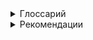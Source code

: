 <details>
<summary>
Глоссарий
</summary>

---

#### Атомарные операции (atomic operations)

Операции A и B являются атомарными, если, с точки зрения потока,
выполняющего операцию A, операция B либо была целиком выполнена
другим потоком, либо не выполнена даже частично.

---

#### Составные действия (compound actions)

Последовательность операций, которые должны выполняться
атомарно, чтобы оставаться потокобезопасными.

---

#### Мониторный/внутренний замок (monitor/intrinsic lock)

Java предоставляет встроенный замковый механизм для усиления
атомарности — синхронизированный блок, состоящий из ссылки на
объект-замок (lock) и блока кода, который будет им защищен. 
Ключевое слово `synchronized` является условным обозначением и метода,
и замка. Статические синхронизированные методы используют объект
`Class`.

```java
synchronized (lock) {
// Обратиться к защищаемому замком совместному состоянию либо его изменить
}
```

Каждый объект Java может неявно действовать как замок для целей
синхронизации, то есть являться внутренним замком (intrinsic lock)
или мониторным замком (monitor lock). Замок автоматически приобретается выполняющим потоком 
перед входом в синхронизированный блок и автоматически освобождается, когда управление выходит из
синхронизированного блока: либо обычным путем выполнения кода,
либо путем исключения из блока. Приобрести внутренний замок можно
только при входе в синхронизированный блок или в метод, защищенный
этим замком.

---

#### Мьютекс (mutex)

Внутренние замки в Java действуют как взаимоисключающие замки —
мьютексы (mutual exclusion locks). Это означает, что замком может владеть не более чем один поток. Когда поток А пытается приобрести замок,
которым владеет поток В, он должен ждать или блокировать продвижение
до тех пор, пока В его не освободит. Если В не освободит замок никогда,
то А будет ждать вечно. Поскольку только один поток за раз может выполнять блок кода, 
защищенный замком, синхронизированные блоки, защищенные тем же замком,
выполняются атомарно. Никакой поток, выполняющий синхронизированный блок, не может наблюдать другой поток в синхронизированном
блоке, защищенном тем же замком.

---

#### Повторно входимые внутренние замки (reentrant intrinsic lock)

Когда поток запрашивает `lock`, которым уже владеет другой поток, он
блокирует продвижение. Но так как внутренние `locks` являются повторно входимыми (reentrant),
если поток пытается приобрести `lock`,
которым он уже владеет, то запрос выполнится успешно. Повторная
входимость означает, что `locks` приобретаются в расчете на один поток,
а не в расчете на один вызов, путем ассоциирования потоков с `locks`.

---

#### Volatile-переменные

Язык Java также предоставляет альтернативную, более слабую форму
синхронизации — использование volatile-переменных, обновления
которых распространяются предсказуемо всеми потоками. Переменная
`volatile` для компилятора и рабочей среды является совместной, то есть
операции над ней не будут переупорядочены с другими операциями в памяти. Volatile-переменные
не кэшируются в регистрах или кэшах, где данные скрыты от других процессоров, 
поэтому их чтение всегда возвращает самый последний результат операций записи.
Обращение к volatile-переменной не может побудить выполняющий поток к блокированию, 
что делает ее легковесным механизмом синхронизации.

---

#### Безопасность из ниоткуда

Когда поток читает переменную без синхронизации, он может увидеть
устаревшее значение, но можно утверждать, что это значение было помещено туда каким-то потоком,
а не возникло случайно. Эта гарантия безопасности называется _безопасностью из ниоткуда_.

Она применима ко всем переменным с одним исключением: 64-разрядные числовые переменные 
(с типом double и long), которые не объявлены `volatile`. Модель памяти Java требует,
чтобы операции доставки из памяти и сохранения в память были атомарными, но переменным типов
`double` и `long` разрешено воспринимать 64-разрядное чтение и запись как две отдельные 32-разрядные
операции. Если чтения и записи происходят в разных потоках, то при чтении переменной `long`
можно получить назад верхние 32 бита одного значения и нижние 32 бита другого. Таким образом,
использовать в многопоточных программах совместные `mutable` переменные с типом
`double` и `long` небезопасно, если они не объявлены `volatile` или не защищены замком.

---

####  Публикация (publishing) объекта
Это означает его доступность за пределами текущей области действия. Например, ссылка на объект
может позволить другому коду вернуть его из неприватного метода или передать его методу
в другом классе. Публикация переменных внутреннего состояния препятствует инкапсуляции и
соблюдению инвариантов, а публикация объектов до момента их полного конструирования ставит
под угрозу потокобезопасность.

Самая простая форма публикации — это ссылка в публичном статическом поле. 
Метод `initialize` создает и публикует экземпляр нового хеш-множества, сохраняя ссылку
на него в `secrets`.

```java
public static Set<Secret> secrets;

public void initializeO {
    secrets = new HashSet<>();
}
```

Публикация одного объекта может косвенно публиковать другие. Если вы добавите Secret
в опубликованное множество `secrets`, то дополнение также опубликуется, 
потому что любой код может выполнить итеративный обход множества и получить ссылку
на новый Secret.


Еще одним механизмом публикации объекта или его внутреннего состояния является публикация
экземпляра внутреннего класса. Когда класс `ThisEscape` публикует слушателя `EventListener`,
он неявно публикует и окаймляющий его экземпляр `ThisEscape`, потому что экземпляры
внутреннего класса содержат скрытую ссылку на него.

```java
@NotThreadSafe
public class ThisEscape {
    
    public ThisEscape(EventSource source) {
        source.registerListener(
            new EventListener() {
                public void onEvent(Event e) {
                    doSomething(e);
                }
            });
    }
}
```

```java
@ThreadSafe
public class SafeListener {

    private final EventListener listener;

    private SafeListener() {
        listener = new EventListener() {
            public void onEvent(Event e) {
                doSomething(e);
            }
        };
    }

    public static SafeListener newInstance(Eventsource source) {
        SafeListener safe = new SafeListener();
        source.registerListener(safe.listener);
        return safe;
    }
}
```

---

#### Ускользнувший (escaped) объект

Объект, который не вовремя публикуется.

---

</details>



<details>
<summary>
Рекомендации
</summary>

---

Для сохранения непротиворечивости состояний обновляйте состояния родственных
переменных в единой атомарной операции.

```java
@NotThreadSafe
public class NumberTracker {
    
    private int previousNumber;
    private int currentNumber;
    
    public void updateNumber(int number) {
        previousNumber = currentNumber;
        currentNumber = number;
    }
}
```

```java
@ThreadSafe
public class NumberTracker {
    
    private int previousNumber;
    private int currentNumber;
    
    public synchronized void updateNumber(int number) {
        previousNumber = currentNumber;
        currentNumber = number;
    }
}
```

---

Избегайте удержания блокировки во время длительных вычислений или
операций, таких как сетевой или консольный ввод-вывод.

```java
@ThreadSafe
@UnnacceptablyPoorConcurrency
public class Something {
    
    private int count;
    
    public synchronized void simulateLongOperation() {
        // code
        count++;
        // code
    }
}
```

---

Чтобы обеспечить видимость актуальных значений совместных переменных, 
синхронизируйте читающие и пишущие потоки на общем замке.

---

Не позволяйте ссылке `this` ускользнуть во время конструирования.

Распространенной ошибкой, позволяющей ссылке `this` ускользнуть,
является запуск потока из конструктора. Когда объект создает поток из
своего конструктора, он почти всегда делится своей ссылкой `this` с новым
потоком, явно или неявно. Тогда новый поток видит владеющий объект
до своего окончательного конструирования. Нет ничего плохого в создании потока в конструкторе, но лучше
не запускать поток сразу. Вместо этого добавьте метод start или initialize, запускающий собственный поток.
Это позволит делиться объектом, построение которого гарантированно завершено.

```java
@NotThreadSafe
public class ThreadExecutorService {
    
    private ExecutorService executor;

    public ThreadExecutorService() {
        this.executor = Executors.newSingleThreadExecutor();
        executor.execute(this::doSomething);
    }
    
    private void doSomething() {
        // code
    }
}
```

```java
@ThreadSafe
public class ThreadExecutorService {
    
    private ExecutorService executor;

    public ThreadExecutorService() {
        this.executor = Executors.newSingleThreadExecutor();
    }

    public void start() {
        executor.execute(this::doSomething);
    }

    private void doSomething() {
        // code
    }
}
```

---

</details>